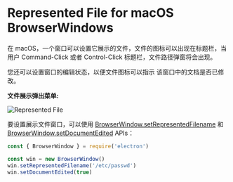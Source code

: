 # Represented File for macOS BrowserWindows

在 macOS，一个窗口可以设置它展示的文件，文件的图标可以出现在标题栏，当用户 Command-Click 或者 Control-Click 标题栏，文件路径弹窗将会出现。

您还可以设置窗口的编辑状态，以便文件图标可以指示 该窗口中的文档是否已修改。

**文件展示弹出菜单:**

![Represented File](https://cloud.githubusercontent.com/assets/639601/5082061/670a949a-6f14-11e4-987a-9aaa04b23c1d.png)

要设置展示文件窗口，可以使用 [BrowserWindow.setRepresentedFilename](../api/browser-window.md#winsetrepresentedfilenamefilename-macos) 和 [BrowserWindow.setDocumentEdited](../api/browser-window.md#winsetdocumenteditededited-macos) APIs：

```javascript
const { BrowserWindow } = require('electron')

const win = new BrowserWindow()
win.setRepresentedFilename('/etc/passwd')
win.setDocumentEdited(true)
```